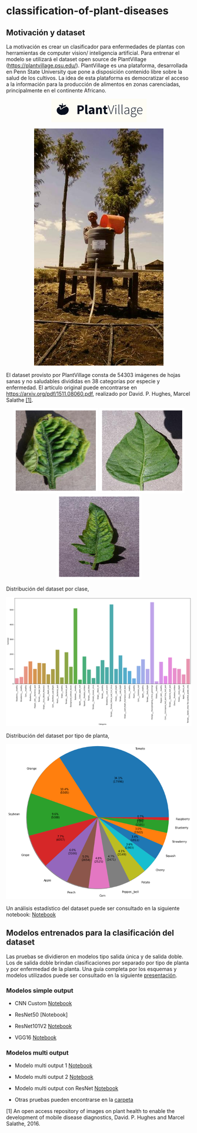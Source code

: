 # classification-of-plant-diseases


## Motivación y dataset

La motivación es crear un clasificador para enfermedades de plantas con herramientas de computer vision/ inteligencia artificial. Para entrenar el modelo se utilizará el dataset open source de PlantVillage (https://plantvillage.psu.edu/). PlantVillage es una plataforma, desarrollada en Penn State University que pone a disposición contenido libre sobre la salud de los cultivos. La idea de esta plataforma es democratizar el acceso a la información para la producción de alimentos en zonas carenciadas, principalmente en el continente Africano.

<p align="center">
  <img src="https://github.com/Adrok24/classification-of-plant-diseases/blob/main/images/PlantVillageLogo.png?raw=true" alt="grafico_1"/>
</p>

<p align="center">
  <img src="https://github.com/Adrok24/classification-of-plant-diseases/blob/main/images/plant_village_pic.jpg?raw=true" alt="grafico_2"/>
</p>

El dataset provisto por PlantVillage consta de 54303 imágenes de hojas sanas y no saludables divididas en 38 categorías por especie y enfermedad. El artículo original puede encontrarse en https://arxiv.org/pdf/1511.08060.pdf, realizado por David. P. Hughes, Marcel Salathe [[1]](#1). 


<p align="center">
  <img src="https://github.com/Adrok24/classification-of-plant-diseases/blob/main/images/plant_1.png?raw=true" alt="plant_1"/>
  <img src="https://github.com/Adrok24/classification-of-plant-diseases/blob/main/images/plant_2.png?raw=true" alt="plant_2"/>
  <img src="https://github.com/Adrok24/classification-of-plant-diseases/blob/main/images/plant_3.png?raw=true" alt="plant_3"/>

</p>

Distribución del dataset por clase,

<p align="center">
  <img src="https://github.com/Adrok24/classification-of-plant-diseases/blob/main/images/plants_distribution.png?raw=true" alt="grafico_2"/>
</p>


Distribución del dataset por tipo de planta, 

<p align="center">
  <img src="https://github.com/Adrok24/classification-of-plant-diseases/blob/main/images/piechart_type.png?raw=true" alt="grafico_3"/>
</p>

Un análisis estadístico del dataset puede ser consultado en la siguiente notebook: [Notebook](https://github.com/Adrok24/classification-of-plant-diseases/blob/first_version/Estadistica.ipynb)

## Modelos entrenados para la clasificación del dataset

Las pruebas se dividieron en modelos tipo salida única y de salida doble. Los de salida doble brindan clasificaciones por separado por tipo de planta y por enfermedad de la planta. Una guía completa por los esquemas y modelos utilizados puede ser consultado en la siguiente [presentación](https://github.com/Adrok24/classification-of-plant-diseases/blob/first_version/presentacion/Presentacion.pptx).


### Modelos simple output
* CNN Custom [Notebook](https://github.com/Adrok24/classification-of-plant-diseases/blob/first_version/simple_output_custom.ipynb)

* ResNet50 [Notebook]

* ResNet101V2 [Notebook](https://github.com/Adrok24/classification-of-plant-diseases/blob/first_version/simple_output_resnet101.ipynb)

* VGG16 [Notebook](https://github.com/Adrok24/classification-of-plant-diseases/blob/first_version/simple_output_VGG16.ipynb)


### Modelos multi output

* Modelo multi output 1 [Notebook](https://github.com/Adrok24/classification-of-plant-diseases/blob/first_version/multi_output_model_1.ipynb)

* Modelo multi output 2 [Notebook](https://github.com/Adrok24/classification-of-plant-diseases/blob/first_version/multi_output_model_2.ipynb)

* Modelo multi output con ResNet [Notebook](https://github.com/Adrok24/classification-of-plant-diseases/blob/first_version/multi_output_resNet.ipynb)


* Otras pruebas pueden encontrarse en la [carpeta](https://github.com/Adrok24/classification-of-plant-diseases/tree/first_version/Otras%20pruebas/) 





<a id="1">[1]</a> An open access repository of images on plant health to enable the development of mobile disease diagnostics, David. P. Hughes and Marcel Salathe, 2016.


